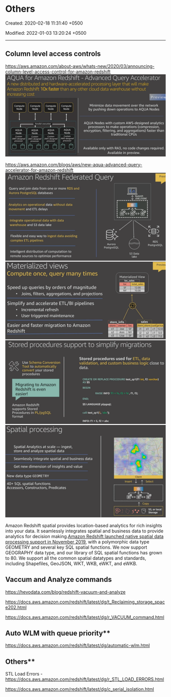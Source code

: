 # Others

Created: 2020-02-18 11:31:40 +0500

Modified: 2022-01-03 13:20:24 +0500

---

## Column level access controls

<https://aws.amazon.com/about-aws/whats-new/2020/03/announcing-column-level-access-control-for-amazon-redshift>
![image](media/AWS-Redshift_Others-image1.png)

<https://aws.amazon.com/blogs/aws/new-aqua-advanced-query-accelerator-for-amazon-redshift>
![image](media/AWS-Redshift_Others-image2.png)
![image](media/AWS-Redshift_Others-image3.png)
![image](media/AWS-Redshift_Others-image4.png)
![image](media/AWS-Redshift_Others-image5.png)

Amazon Redshift spatial provides location-based analytics for rich insights into your data. It seamlessly integrates spatial and business data to provide analytics for decision making.[Amazon Redshift launched native spatial data processing support in November 2019](https://aws.amazon.com/about-aws/whats-new/2019/11/amazon-redshift-announces-support-spatial-data/), with a polymorphic data type GEOMETRY and several key SQL spatial functions. We now support GEOGRAPHY data type, and our library of SQL spatial functions has grown to 80. We support all the common spatial datatypes and standards, including Shapefiles, GeoJSON, WKT, WKB, eWKT, and eWKB.

## Vaccum and Analyze commands

<https://hevodata.com/blog/redshift-vacuum-and-analyze>

<https://docs.aws.amazon.com/redshift/latest/dg/t_Reclaiming_storage_space202.html>

<https://docs.aws.amazon.com/redshift/latest/dg/r_VACUUM_command.html>

## Auto WLM with queue priority**

<https://docs.aws.amazon.com/redshift/latest/dg/automatic-wlm.html>

## Others**

STL Load Errors - <https://docs.aws.amazon.com/redshift/latest/dg/r_STL_LOAD_ERRORS.html>

<https://docs.aws.amazon.com/redshift/latest/dg/c_serial_isolation.html>
